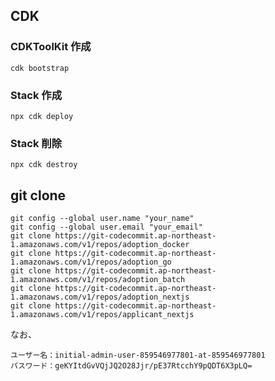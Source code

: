 ## CDK

### CDKToolKit 作成

```
cdk bootstrap
```

### Stack 作成

```
npx cdk deploy
```

### Stack 削除

```
npx cdk destroy
```

## git clone

```
git config --global user.name "your_name"
git config --global user.email "your_email"
git clone https://git-codecommit.ap-northeast-1.amazonaws.com/v1/repos/adoption_docker
git clone https://git-codecommit.ap-northeast-1.amazonaws.com/v1/repos/adoption_go
git clone https://git-codecommit.ap-northeast-1.amazonaws.com/v1/repos/adoption_batch
git clone https://git-codecommit.ap-northeast-1.amazonaws.com/v1/repos/adoption_nextjs
git clone https://git-codecommit.ap-northeast-1.amazonaws.com/v1/repos/applicant_nextjs
```

なお、

```
ユーザー名：initial-admin-user-859546977801-at-859546977801
パスワード：geKYItdGvVQjJQ2O28Jjr/pE37RtcchY9pQDT6X3pLQ=
```
